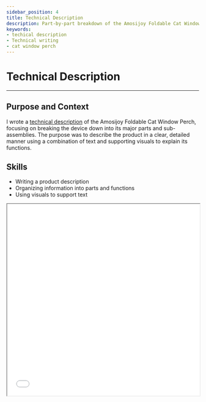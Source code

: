```yaml
---
sidebar_position: 4
title: Technical Description
description: Part-by-part breakdown of the Amosijoy Foldable Cat Window Perch
keywords: 
- techical description
- Technical writing
- cat window perch
---
```

# Technical Description

---

## Purpose and Context

I wrote a [technical description](https://www.dropbox.com/scl/fi/kl567jr0uzzbm7ewvid5e/JGuinoiseau-Technical-Description.pdf?rlkey=58cory64r6c0ysqbwt48ii3af&st=hrzgybcr&dl=0) of the Amosijoy Foldable Cat Window Perch, focusing on breaking the device down into its major parts and sub-assemblies. The purpose was to describe the product in a clear, detailed manner using a combination of text and supporting visuals to explain its functions. 

## Skills
- Writing a product description
- Organizing information into parts and functions
- Using visuals to support text

<iframe
  src="/Portfolio/files/description.pdf"
  width="100%"
  height="500px"
></iframe>
